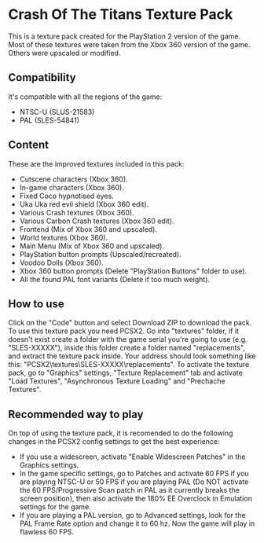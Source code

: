 # Crash Of The Titans Texture Pack
This is a texture pack created for the PlayStation 2 version of the game. Most of these textures were taken from the Xbox 360 version of the game. Others were upscaled or modified.
## Compatibility
It's compatible with all the regions of the game:
-   NTSC-U (SLUS-21583)
-   PAL (SLES-54841)
## Content
These are the improved textures included in this pack:
-   Cutscene characters (Xbox 360).
-   In-game characters (Xbox 360).
-   Fixed Coco hypnotised eyes.
-   Uka Uka red evil shield (Xbox 360 edit).
-   Various Crash textures (Xbox 360).
-   Various Carbon Crash textures (Xbox 360 edit).
-   Frontend (Mix of Xbox 360 and upscaled).
-   World textures (Xbox 360).
-   Main Menu (Mix of Xbox 360 and upscaled).
-   PlayStation button prompts (Upscaled/recreated).
-   Voodoo Dolls (Xbox 360).
-   Xbox 360 button prompts (Delete "PlayStation Buttons" folder to use).
-   All the found PAL font variants (Delete if too much weight).
## How to use
Click on the "Code" button and select Download ZIP to download the pack. To use this texture pack you need PCSX2. Go into "textures" folder, if it doesn't exist create a folder with the game serial you're going to use (e.g. "SLES-XXXXX"), inside this folder create a folder named "replacements", and extract the texture pack inside. Your address should look something like this: "PCSX2\textures\SLES-XXXXX\replacements". To activate the texture pack, go to "Graphics" settings, "Texture Replacement" tab and activate "Load Textures", "Asynchronous Texture Loading" and "Prechache Textures".
## Recommended way to play
On top of using the texture pack, it is recomended to do the following changes in the PCSX2 config settings to get the best experience:
-   If you use a widescreen, activate "Enable Widescreen Patches" in the Graphics settings.
-   In the game specific settings, go to Patches and activate 60 FPS if you are playing NTSC-U or 50 FPS if you are playing PAL (Do NOT activate the 60 FPS/Progressive Scan patch in PAL as it currently breaks the screen position), then also activate the 180% EE Overclock in Emulation settings for the game.
-   If you are playing a PAL version, go to Advanced settings, look for the PAL Frame Rate option and change it to 60 hz. Now the game will play in flawless 60 FPS.
